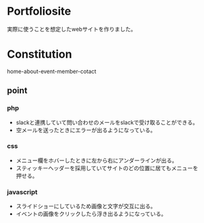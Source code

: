 # Portfoliosite

実際に使うことを想定したwebサイトを作りました。

# Constitution

home-about-event-member-cotact


## point

### php
- slackと連携していて問い合わせのメールをslackで受け取ることができる。
- 空メールを送ったときにエラーが出るようになっている。

### css
- メニュー欄をホバーしたときに左から右にアンダーラインが出る。
- スティッキーヘッダーを採用していてサイトのどの位置に居てもメニューを押せる。

### javascript
- スライドショーにしているため画像と文字が交互に出る。
- イベントの画像をクリックしたら浮き出るようになっている。
